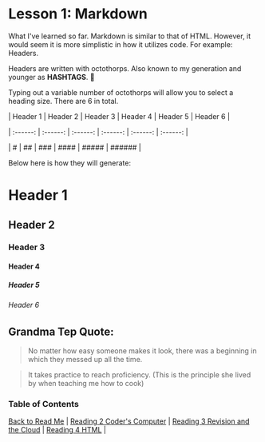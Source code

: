 # Lesson 1: Markdown

What I've learned so far. Markdown is similar to that of HTML. However,  it would seem it is more simplistic in how it utilizes code. For example: Headers.

Headers are written with octothorps. Also known to my generation and younger as **HASHTAGS**. :rofl:




Typing out a variable number of octothorps will allow you to select a heading size. There are 6 in total.




| Header 1 | Header 2 | Header 3 | Header 4 | Header 5 | Header 6 |

| :------: | :------: | :------: | :------: | :------: | :------: |

| #        | ##       | ###      | ####     | #####    | ######   |




Below here is how they will generate:




# Header 1

## Header 2

### Header 3

#### Header  4

##### Header 5

###### Header 6




## Grandma Tep Quote:

>No matter how easy someone makes it look, there was a beginning in which they messed up all the time. 

>It takes practice to reach proficiency. (This is the principle she lived by when teaching me how to cook)



### Table of Contents




[Back to Read Me](README.md) |
[Reading 2 Coder's Computer](coderscomputer.md) |
[Reading 3 Revision and the Cloud](revisionsandthecloud.md) |
[Reading 4 HTML](html.md) |
